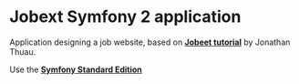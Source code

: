 Jobext Symfony 2 application
========================

Application designing a job website, based on [**Jobeet tutorial**][1] by Jonathan Thuau.

Use the [**Symfony Standard Edition**][2]

[1]:  https://github.com/thujohn/Jobeet
[2]:  https://github.com/symfony/symfony-standard